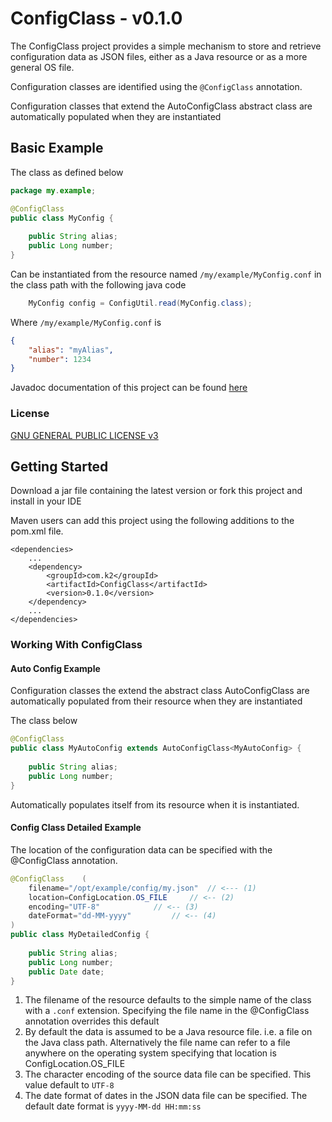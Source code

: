 # ConfigClass - v0.1.0

The ConfigClass project provides a simple mechanism to store and retrieve configuration data as JSON files, either as a Java resource or as a more general OS file.

Configuration classes are identified using the `@ConfigClass` annotation.

Configuration classes that extend the AutoConfigClass abstract class are automatically populated when they are instantiated

## Basic Example

The class as defined below

```java
package my.example;

@ConfigClass	
public class MyConfig {
	
	public String alias;
	public Long number;
}
``` 

Can be instantiated from the resource named `/my/example/MyConfig.conf` in the class path with the following java code

```java
	MyConfig config = ConfigUtil.read(MyConfig.class);
```

Where `/my/example/MyConfig.conf` is

```json
{
	"alias": "myAlias",
	"number": 1234
}
```

Javadoc documentation of this project can be found [here](https://simonemmott.github.io/ConfigClass/index.html)

### License

[GNU GENERAL PUBLIC LICENSE v3](http://fsf.org/)

## Getting Started

Download a jar file containing the latest version or fork this project and install in your IDE

Maven users can add this project using the following additions to the pom.xml file.
```maven
<dependencies>
    ...
    <dependency>
        <groupId>com.k2</groupId>
        <artifactId>ConfigClass</artifactId>
        <version>0.1.0</version>
    </dependency>
    ...
</dependencies>
```

### Working With ConfigClass

#### Auto Config Example

Configuration classes the extend the abstract class AutoConfigClass are automatically populated from their resource when they are instantiated

The class below 

```java
@ConfigClass	
public class MyAutoConfig extends AutoConfigClass<MyAutoConfig> {
	
	public String alias;
	public Long number;
}
```

Automatically populates itself from its resource when it is instantiated.

#### Config Class Detailed Example

The location of the configuration data can be specified with the @ConfigClass annotation.

```java
@ConfigClass	(
	filename="/opt/example/config/my.json"	// <--- (1)
	location=ConfigLocation.OS_FILE		// <-- (2)
	encoding="UTF-8"			// <-- (3)
	dateFormat="dd-MM-yyyy"			// <-- (4)
)
public class MyDetailedConfig {
	
	public String alias;
	public Long number;
	public Date date;
}
```

1. The filename of the resource defaults to the simple name of the class with a `.conf` extension. Specifying the file name in the @ConfigClass annotation overrides this default
1. By default the data is assumed to be a Java resource file. i.e. a file on the Java class path. Alternatively the file name can refer to a file anywhere on the operating system specifying that location is ConfigLocation.OS_FILE
1. The character encoding of the source data file can be specified. This value default to `UTF-8`
1. The date format of dates in the JSON data file can be specified. The default date format is `yyyy-MM-dd HH:mm:ss`












































